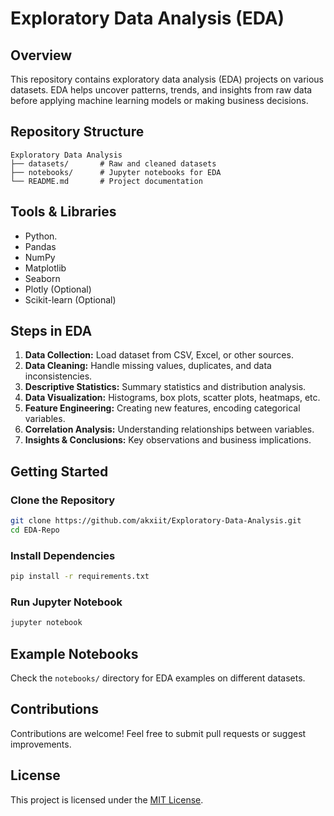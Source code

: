 # Exploratory Data Analysis (EDA)

## Overview
This repository contains exploratory data analysis (EDA) projects on various datasets. EDA helps uncover patterns, trends, and insights from raw data before applying machine learning models or making business decisions.

## Repository Structure
```
Exploratory Data Analysis
├── datasets/       # Raw and cleaned datasets
├── notebooks/      # Jupyter notebooks for EDA
└── README.md       # Project documentation
```

  
## Tools & Libraries
- Python. 
- Pandas
- NumPy
- Matplotlib
- Seaborn
- Plotly (Optional)
- Scikit-learn (Optional)

## Steps in EDA
1. **Data Collection:** Load dataset from CSV, Excel, or other sources.
2. **Data Cleaning:** Handle missing values, duplicates, and data inconsistencies.
3. **Descriptive Statistics:** Summary statistics and distribution analysis.
4. **Data Visualization:** Histograms, box plots, scatter plots, heatmaps, etc.
5. **Feature Engineering:** Creating new features, encoding categorical variables.
6. **Correlation Analysis:** Understanding relationships between variables.
7. **Insights & Conclusions:** Key observations and business implications.

## Getting Started
### Clone the Repository
```bash
git clone https://github.com/akxiit/Exploratory-Data-Analysis.git
cd EDA-Repo
```

### Install Dependencies
```bash
pip install -r requirements.txt
```
  
### Run Jupyter Notebook
```bash
jupyter notebook
```  

## Example Notebooks
Check the `notebooks/` directory for EDA examples on different datasets.

## Contributions
Contributions are welcome! Feel free to submit pull requests or suggest improvements.

## License
This project is licensed under the [MIT License](LICENSE).
